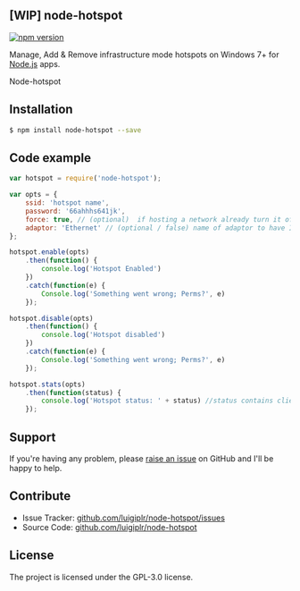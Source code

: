 [WIP] node-hotspot
--------------

[![npm version](https://badge.fury.io/js/node-hotspot.svg)](http://badge.fury.io/js/node-hotspot)


Manage, Add & Remove infrastructure mode hotspots on Windows 7+ for [Node.js](http://nodejs.org) apps.

Node-hotspot 


Installation
-------

```bash
$ npm install node-hotspot --save
```

Code example
-------

```js
var hotspot = require('node-hotspot');

var opts = {
    ssid: 'hotspot name', 
    password: '66ahhhs641jk', 
    force: true, // (optional)  if hosting a network already turn it off and run ours.
    adaptor: 'Ethernet' // (optional / false) name of adaptor to have ICS (Internet Connection Sharing) share internet from, passing false disables ICS all together - if non givin node-hotspot will attempt to find currently connected adaptor automatically
};

hotspot.enable(opts)
    .then(function() {
        console.log('Hotspot Enabled')
    })
    .catch(function(e) {
        Console.log('Something went wrong; Perms?', e)
    });

hotspot.disable(opts)
    .then(function() {
        console.log('Hotspot disabled')
    })
    .catch(function(e) {
        Console.log('Something went wrong; Perms?', e)
    });

hotspot.stats(opts)
    .then(function(status) {
        console.log('Hotspot status: ' + status) //status contains clients object and state
    });

```

Support
-------

If you're having any problem, please [raise an issue](https://github.com/luigiplr/node-hotspot/issues/new) on GitHub and I'll  be happy to help.

Contribute
----------

- Issue Tracker: [github.com/luigiplr/node-hotspot/issues](https://github.com/luigiplr/node-hotspot/issues)
- Source Code: [github.com/luigiplr/node-hotspot](https://github.com/luigiplr/node-hotspot)



License
-------

The project is licensed under the GPL-3.0 license.
